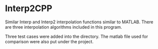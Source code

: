 # Interp2CPP
Similar Interp and Interp2 interpolation functions similar to MATLAB. There are three interpolation algorithms included in this program.

Three test cases were added into the directory. The matlab file used for comparison were also put under the project.

